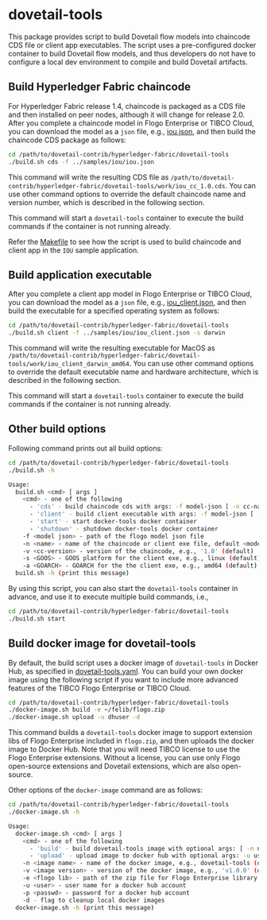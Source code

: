 # dovetail-tools

This package provides script to build Dovetail flow models into chaincode CDS file or client app executables.  The script uses a pre-configured docker container to build Dovetail flow models, and thus developers do not have to configure a local dev environment to compile and build Dovetail artifacts.

## Build Hyperledger Fabric chaincode

For Hyperledger Fabric release 1.4, chaincode is packaged as a CDS file and then installed on peer nodes, although it will change for release 2.0.  After you complete a chaincode model in Flogo Enterprise or TIBCO Cloud, you can download the model as a `json` file, e.g., [iou.json](../samples/iou/iou.json), and then build the chaincode CDS package as follows:

```bash
cd /path/to/dovetail-contrib/hyperledger-fabric/dovetail-tools
./build.sh cds -f ../samples/iou/iou.json
```

This command will write the resulting CDS file as `/path/to/dovetail-contrib/hyperledger-fabric/dovetail-tools/work/iou_cc_1.0.cds`.  You can use other command options to override the default chaincode name and version number, which is described in the following section.

This command will start a `dovetail-tools` container to execute the build commands if the container is not running already.

Refer the [Makefile](../samples/iou/Makefile) to see how the script is used to build chaincode and client app in the `IOU` sample application.

## Build application executable

After you complete a client app model in Flogo Enterprise or TIBCO Cloud, you can download the model as a `json` file, e.g., [iou_client.json](../samples/iou/iou_client.json), and then build the executable for a specified operating system as follows:

```bash
cd /path/to/dovetail-contrib/hyperledger-fabric/dovetail-tools
./build.sh client -f ../samples/iou/iou_client.json -s darwin
```

This command will write the resulting executable for MacOS as `/path/to/dovetail-contrib/hyperledger-fabric/dovetail-tools/work/iou_client_darwin_amd64`.  You can use other command options to override the default executable name and hardware architecture, which is described in the following section.

This command will start a `dovetail-tools` container to execute the build commands if the container is not running already.

## Other build options

Following command prints out all build options:

```bash
cd /path/to/dovetail-contrib/hyperledger-fabric/dovetail-tools
./build.sh -h

Usage:
  build.sh <cmd> [ args ]
    <cmd> - one of the following
      - 'cds' - build chaincode cds with args: -f model-json [ -n cc-name -v cc-version ]
      - 'client' - build client executable with args: -f model-json [ -n exe-name -s GOOS -a GOARCH ]
      - 'start' - start docker-tools docker container
      - 'shutdown' - shutdown docker-tools docker container
    -f <model json> - path of the flogo model json file
    -n <name> - name of the chaincode or client exe file, default <model>_cc_<version>.cds or <model>_<goos>_<goarch>
    -v <cc-version> - version of the chaincode, e.g., '1.0' (default)
    -s <GOOS> - GOOS platform for the client exe, e.g., linux (default), darwin, or windows
    -a <GOARCH> - GOARCH for the the client exe, e.g., amd64 (default), or 386
  build.sh -h (print this message)
```

By using this script, you can also start the `dovetail-tools` container in advance, and use it to execute multiple build commands, i.e.,

```bash
cd /path/to/dovetail-contrib/hyperledger-fabric/dovetail-tools
./build.sh start
```

## Build docker image for dovetail-tools

By default, the build script uses a docker image of `dovetail-tools` in Docker Hub, as specified in [dovetail-tools.yaml](./dovetail-tools.yaml).  You can build your own docker image using the following script if you want to include more advanced features of the TIBCO Flogo Enterprise or TIBCO Cloud.

```bash
cd /path/to/dovetail-contrib/hyperledger-fabric/dovetail-tools
./docker-image.sh build -e ~/felib/flogo.zip
./docker-image.sh upload -u dhuser -d
```

This command builds a `dovetail-tools` docker image to support extension libs of Flogo Enterprise included in `flogo.zip`, and then uploads the docker image to Docker Hub.  Note that you will need TIBCO license to use the Flogo Enterprise extensions.  Without a license, you can use only Flogo open-source extensions and Dovetail extensions, which are also open-source.

Other options of the `docker-image` command are as follows:

```bash
cd /path/to/dovetail-contrib/hyperledger-fabric/dovetail-tools
./docker-image.sh -h

Usage:
  docker-image.sh <cmd> [ args ]
    <cmd> - one of the following
      - 'build' - build dovetail-tools image with optional args: [ -n name -v version -e flogo-zip ]
      - 'upload' - upload image to docker hub with optional args: -u user -p passwd [ -n name -v version -d ]
    -n <image name> - name of the docker image, e.g., dovetail-tools (default)
    -v <image version> - version of the docker image, e.g., 'v1.0.0' (default)
    -e <flogo lib> - path of the zip file for Flogo Enterprise library
    -u <user> - user name for a docker hub account
    -p <passwd> - password for a docker hub account
    -d - flag to cleanup local docker images
  docker-image.sh -h (print this message)
```